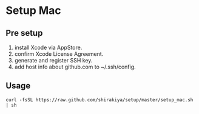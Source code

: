 # Setup Mac
## Pre setup
1. install Xcode via AppStore.
2. confirm Xcode License Agreement.
3. generate and register SSH key.
4. add host info about github.com to ~/.ssh/config.

## Usage
```
curl -fsSL https://raw.github.com/shirakiya/setup/master/setup_mac.sh | sh
```

